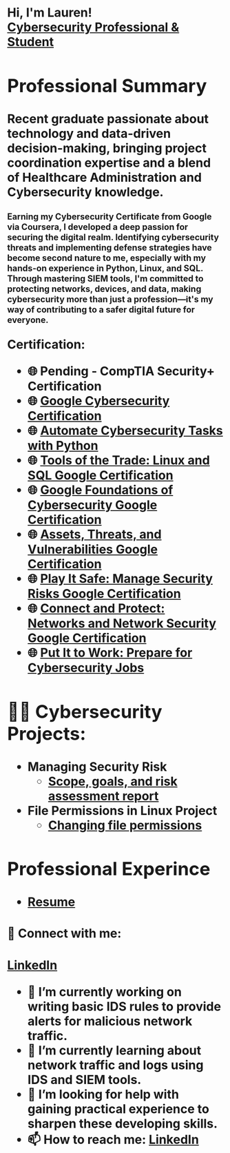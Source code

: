<h1>Hi, I'm Lauren! <br/><a href="https://github.com/LaurenBaker01/Resume/blob/main/README.md">Cybersecurity Professional & Student</a>

 <section class="section">
        <h2>Professional Summary</h2>
        <p>
         
Recent graduate passionate about technology and data-driven decision-making, bringing project coordination expertise and a blend of Healthcare Administration and Cybersecurity knowledge.

 <sub><sub>Earning my Cybersecurity Certificate from Google via Coursera, I developed a deep passion for securing the digital realm. Identifying cybersecurity threats and implementing defense strategies have become second nature to me, especially with my hands-on experience in Python, Linux, and SQL. Through mastering SIEM tools, I'm committed to protecting networks, devices, and data, making cybersecurity more than just a profession—it's my way of contributing to a safer digital future for everyone. <sub><sub>


    
 Certification:
- 🌐 Pending - CompTIA Security+ Certification
- 🌐 [Google Cybersecurity Certification](https://coursera.org/share/559f7ff39ae90e4ea2669261585cb0cb)
- 🌐 [Automate Cybersecurity Tasks with Python](https://coursera.org/share/7c0c90bca1d91cf1eabbf12243a4e39a)
- 🌐 [Tools of the Trade: Linux and SQL Google Certification](https://coursera.org/share/87533d5795c53bce60ce2fdb8de3fef9)
- 🌐 [Google Foundations of Cybersecurity Google Certification](https://coursera.org/share/a7133a43a12ac34672be7e6e1f3e6158)
- 🌐 [Assets, Threats, and Vulnerabilities Google Certification](https://coursera.org/share/41d791edd180d3a9261d177ce7949756)
- 🌐 [Play It Safe: Manage Security Risks Google Certification](https://coursera.org/share/8224b964dc60f9f7142ea2beec14e3a4)
- 🌐 [Connect and Protect: Networks and Network Security Google Certification](https://coursera.org/share/e479ce6eda800a5950d72712a2c93c6b)
- 🌐 [Put It to Work: Prepare for Cybersecurity Jobs](https://coursera.org/share/8df415225712f6ba39b059a5200b422b)






<h2>👨‍💻 Cybersecurity Projects:</h2>

- <b>Managing Security Risk</b>
  - [Scope, goals, and risk assessment report](https://github.com/LaurenBaker01/ManagingSecurityRisk)
- <b>File Permissions in Linux Project</b>
  - [Changing file permissions](https://github.com/LaurenBaker01/File-Permissions-in-Linux-Project/tree/main#file-permissions-in-linux-project) 
  
<h2>Professional Experince</h2>

- [Resume](https://github.com/LaurenBaker01/Resume/blob/main/README.md)

<h4>🤳 Connect with me:<h4>

[LinkedIn](https://www.linkedin.com/in/laurenbakermi/)


- 🔭 I’m currently working on writing basic IDS rules to provide alerts for malicious network traffic.
- 🌱 I’m currently learning about network traffic and logs using IDS and SIEM tools.
- 🤔 I’m looking for help with gaining practical experience to sharpen these developing skills.
- 📫 How to reach me: [LinkedIn](https://www.linkedin.com/in/laurenbakermi/)

